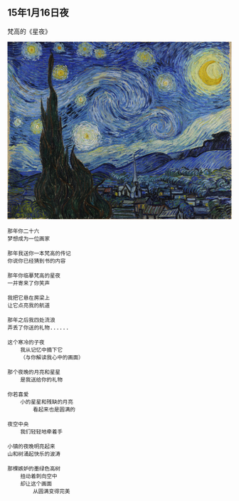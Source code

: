 
## 15年1月16日夜

梵高的《星夜》

![Starry Night](vincent/Starry_Night.jpg)


	那年你二十六
	梦想成为一位画家
	
	那年我送你一本梵高的传记
	你说你已经猜到书的内容
	
	那年你临摹梵高的星夜
	一并寄来了你笑声
	
	我把它悬在房梁上
	让它点亮我的航道
	
	那年之后我四处流浪
	弄丢了你送的礼物......
	
	这个寒冷的子夜
		我从记忆中摘下它
		（与你解读我心中的画面）
		
	那个夜晚的月亮和星星
		是我送给你的礼物
	
	你若喜爱
		小的星星和残缺的月亮
			看起来也是圆满的
	
	夜空中央
		我们轻轻地牵着手
	
	小镇的夜晚明亮起来
	山和树涌起快乐的波涛	

	那棵嫉妒的墨绿色高树
		扭动着刺向空中	
		却让这个画面
			从圆满变得完美








